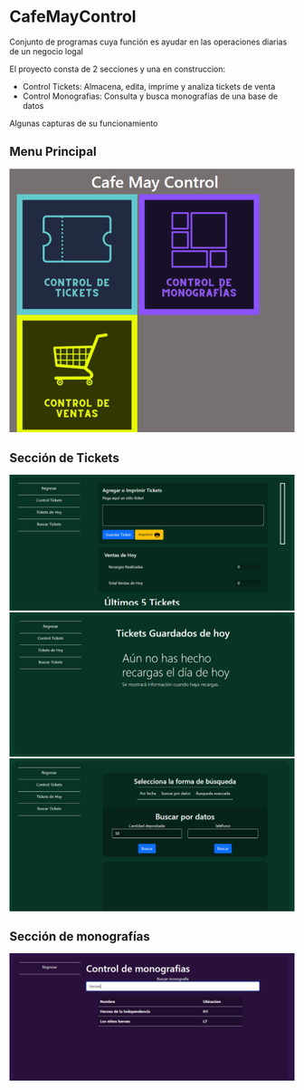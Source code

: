 # CafeMayControl
Conjunto de programas cuya función es ayudar en las operaciones diarias de un negocio logal

El proyecto consta de 2 secciones y una en construccion:
- Control Tickets: Almacena, edita, imprime y analiza tickets de venta
- Control Monografias: Consulta y busca monografías de una base de datos

Algunas capturas de su funcionamiento

## Menu Principal

![Imagen1](https://github.com/lalodsi/AlmacenTickets/blob/master/RM_images/cap5.png)

## Sección de Tickets

![Imagen1](https://github.com/lalodsi/AlmacenTickets/blob/master/RM_images/cap1.png)
![Imagen1](https://github.com/lalodsi/AlmacenTickets/blob/master/RM_images/cap2.png)
![Imagen1](https://github.com/lalodsi/AlmacenTickets/blob/master/RM_images/cap3.png)

## Sección de monografías

![Imagen1](https://github.com/lalodsi/AlmacenTickets/blob/master/RM_images/cap4.png)

